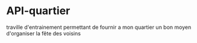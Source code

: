 # API-quartier
traville d'entrainement permettant de fournir a mon quartier un bon moyen d'organiser la fête des voisins 
